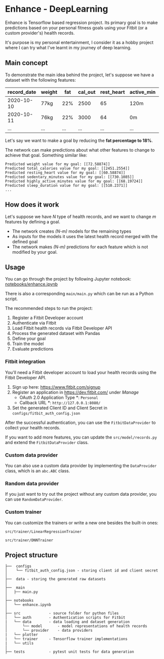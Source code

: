 # Enhance - DeepLearning

Enhance is Tensorflow based regression project. Its primary goal is to make predictions based on your personal fitness goals using your Fitbit (or a custom provider's) health records.

It's purpose is my personal entertainment, I consider it as a hobby project where I can try what I've learnt in my journey of deep learning.

## Main concept

To demonstrate the main idea behind the project, let's suppose we have a dataset with the following features:

record_date | weight | fat | cal_out | rest_heart | active_min | inactive_min | sleep | ... |
--- | --- | --- | --- | --- | --- | --- | --- |  --- |
2020-10-10 | 77kg | 22% | 2500 | 65 | 120m | 600m | 8hr | ... |
2020-10-11 | 76kg | 22% | 3000 | 64 | 0m | 650m | 8hr | ... |
... | ... | ... | ... | ... | ... | ... | ... | ... |

Let's say we want to make a goal by reducing the **fat percentage to 18%**.

The network can make predictions about what other features to change to achieve that goal. Something similar like:

```
Predicted weight value for my goal: [[72.58874]]
Predicted total_calories value for my goal: [[2451.2554]]
Predicted resting_heart value for my goal: [[60.58874]]
Predicted sedentary_minutes value for my goal: [[730.1085]]
Predicted highly_active_minutes value for my goal: [[68.19724]]
Predicted sleep_duration value for my goal: [[510.2371]]
...
```

## How does it work

Let's suppose we have *N* type of health records, and we want to change *m* features by defining a goal.

 - The network creates *(N-m)* models for the remaining types
 - As inputs for the models it uses the latest health record merged with the defined goal
 - The network makes *(N-m)* predictions for each feature which is not modified by your goal.

## Usage

You can go through the project by following Jupyter notebook: [notebooks/enhance.ipynb](notebooks/enhance.ipynb) 

There is also a corresponding `main/main.py` which can be run as a Python script.

The recommended steps to run the project:

1. Register a Fitbit Developer account
2. Authenticate via Fitbit
3. Load Fitbit health records via Fitbit Developer API
4. Process the generated dataset with Pandas
5. Define your goal
6. Train the model
7. Evaluate predictions

### Fitbit integration

You'll need a Fitbit developer account to load your health records using the Fitbit Developer API. 

1. Sign up here: https://www.fitbit.com/signup
2. Register an application in https://dev.fitbit.com/ under *Manage*
   * OAuth 2.0 Application Type *: `Personal`
   * Callback URL *: `http://127.0.0.1:8080/`
3. Set the generated Client ID and Client Secret in `configs/fitbit_auth_config.json`

After the successful authentication, you can use the `FitbitDataProvider` to collect your health records. 

If you want to add more features, you can update the `src/model/records.py` and extend the `FitbitDataProvider` class. 

### Custom data provider

You can also use a custom data provider by implementing the `DataProvider` class, which is an `abc.ABC` class. 

### Random data provider

If you just want to try out the project without any custom data provider, you can use `RandomDataProvider`.

### Custom trainer

You can customize the trainers or write a new one besides the built-in ones:

`src/trainer/LinearRegressionTrainer`

`src/trainer/DNNTrainer`

## Project structure

```
├──  configs  
│    └── fitbit_auth_config.json - storing client id and client secret
│
├──  data - storing the generated raw datasets  
│
├──  main
│   ├── main.py
│
├── notebooks
│   └── enhance.ipynb
│
├── src             - source folder for python files
│   └── auth        - Authentication scripts for Fitbit
|   └── data        - data loading and dataset generation
│       └── model       - model representations of health records
│       └── provider    - data providers
|   └── plotter
|   └── trainer     - Tensorflow trainer implementations  
|   └── utils
│
├── tests           - pytest unit tests for data generation
```